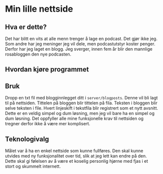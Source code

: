 # Min lille nettside

## Hva er dette?

Det har blitt en vits at alle menn trenger å lage en podcast. Det gjør ikke jeg. Som andre har jeg meninger jeg vil dele, men podcastutstyr koster penger. Derfor har jeg laget en blogg. Jeg sverger, innen fem år blir den mannlige rosabloggen den nye podcasten.

## Hvordan kjøre programmet

## Bruk

Dropp en txt fil med blogginnlegget ditt i `server/blogposts`. Denne vil bli lagt til på nettsiden. Tittelen på bloggen blir tittelen på fila. Teksten i bloggen blir selve teksten i file. Hvert linjeskift i tekstfila blir registrert som et nytt avsnitt. Dette er en veldig simpel og dum løsning, men jeg vil bare ha en simpel og dum løsning. Det oppfyller alle mine funksjonelle krav til nettsiden og tregner derfor ikke å være mer komplisert.

## Teknologivalg

Målet var å ha en enkel nettside som kunne fullføres. Den skal kunne utvides med ny funksjonalitet over tid, slik at jeg lett kan endre på den. Dette skal gi følelsen av å være et koselig personlig hjørne med fjas i et stort og skummelt internett.
